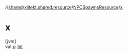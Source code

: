 //[shared](../../../index.md)/[xlitekt.shared.resource](../index.md)/[NPCSpawnsResource](index.md)/[x](x.md)

# x

[jvm]\
val [x](x.md): [Int](https://kotlinlang.org/api/latest/jvm/stdlib/kotlin/-int/index.html)
